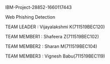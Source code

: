 
IBM-Project-28852-1660117443

Web Phishing Detection

TEAM LEADER : Vijayalakshmi K(711519BEC120)

TEAM MEMBER1 : Shafeera Z(711519BEC102)

TEAM MEMBER2 : Sharan M(711519BEC104)

TEAM MEMBER3 : Vignesh Babu(711519BEC119)
